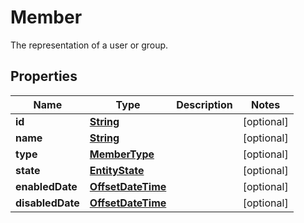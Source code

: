 

# Member

The representation of a user or group.

## Properties

| Name | Type | Description | Notes |
|------------ | ------------- | ------------- | -------------|
|**id** | [**String**](String.md) |  |  [optional] |
|**name** | [**String**](String.md) |  |  [optional] |
|**type** | [**MemberType**](MemberType.md) |  |  [optional] |
|**state** | [**EntityState**](EntityState.md) |  |  [optional] |
|**enabledDate** | [**OffsetDateTime**](OffsetDateTime.md) |  |  [optional] |
|**disabledDate** | [**OffsetDateTime**](OffsetDateTime.md) |  |  [optional] |




